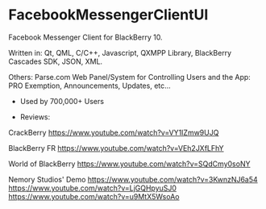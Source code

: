 # FacebookMessengerClientUI
Facebook Messenger Client for BlackBerry 10.

Written in: Qt, QML, C/C++, Javascript, QXMPP Library, BlackBerry Cascades SDK, JSON, XML.

Others: Parse.com Web Panel/System for Controlling Users and the App: PRO Exemption, Announcements, Updates, etc...

- Used by 700,000+ Users

- Reviews:

CrackBerry https://www.youtube.com/watch?v=VY1IZmw9UJQ

BlackBerry FR https://www.youtube.com/watch?v=VEh2JXfLFhY

World of BlackBerry https://www.youtube.com/watch?v=SQdCmy0soNY

Nemory Studios' Demo https://www.youtube.com/watch?v=3KwnzNJ6a54 https://www.youtube.com/watch?v=LjGQHpyuSJ0 https://www.youtube.com/watch?v=u9MtX5WsoAo
